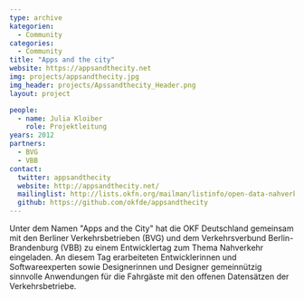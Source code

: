 ```yaml
---
type: archive
kategorien:
  - Community
categories:
  - Community
title: "Apps and the city"
website: https://appsandthecity.net
img: projects/appsandthecity.jpg
img_header: projects/Apssandthecity_Header.png
layout: project

people:
  - name: Julia Kloiber
    role: Projektleitung
years: 2012
partners:
  - BVG
  - VBB
contact:
  twitter: appsandthecity
  website: http://appsandthecity.net/
  mailinglist: http://lists.okfn.org/mailman/listinfo/open-data-nahverkehr
  github: https://github.com/okfde/appsandthecity
---
```

Unter dem Namen "Apps and the City" hat die OKF Deutschland gemeinsam mit den Berliner Verkehrsbetrieben (BVG) und dem Verkehrsverbund Berlin-Brandenburg (VBB) zu einem Entwicklertag zum Thema Nahverkehr eingeladen.
An diesem Tag erarbeiteten Entwicklerinnen und Softwareexperten sowie Designerinnen und Designer gemeinnützig sinnvolle Anwendungen für die Fahrgäste mit den offenen Datensätzen der Verkehrsbetriebe.
